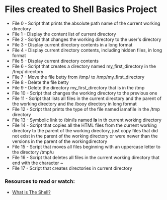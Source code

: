 # Files created to Shell Basics Project

- File 0 - Script that prints the absolute path name of the current working directory
- File 1 - Display the content list of current directory
- File 2 - Script that changes the working directory to the user's directory
- File 3 - Display current directory contents in a long format
- File 4 - Display current directory contents, including hidden files, in long format 
- File 5 - Display current directory contents
- File 6 - Script that creates a directory named my_first_directory in the /tmp/ directory
- File 7 - Move the file betty from /tmp/ to /tmp/my_first_directory
- File 8 - Delete the file betty
- File 9 - Delete the directory my_first_directory that is in the /tmp
- File 10 - Script that changes the working directory to the previous one
- File 11 - Script that lists all files in the current directory and the parent of the working directory and the /booy directory in long format
- File 12 - Script that prints the type of the file named iamafile in the /tmp directory
- File 13 - Symbolic link to /bin/ls named __ls__ in th current working directory
- File 14 - Script that copies all the HTML files from the current working directory to the parent of the working directory, just copy files that did not exist in the parent of the working directory or were newer than the versions in the parent of the workingdirectory
- File 15 - Script that moves all files beginning with an uppercase letter to the directory /tmp/u
- File 16 - Script that deletes all files in the current working directory that end with the character ~
- File 17 - Script that creates directories in current directory

### Resources to read or watch:

- [What is The Shell?](https://intranet.hbtn.io/rltoken/aygkrwOyI_yLtXHF1Yj0QQ)
